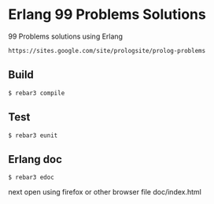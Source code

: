 # Erlang 99 Problems Solutions

99 Problems solutions using Erlang
```
https://sites.google.com/site/prologsite/prolog-problems
```

Build
-----

    $ rebar3 compile

Test
-----

    $ rebar3 eunit

Erlang doc
-----

    $ rebar3 edoc

next open using firefox or other browser file doc/index.html
